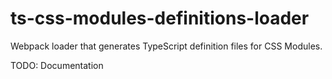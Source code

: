 # ts-css-modules-definitions-loader

Webpack loader that generates TypeScript definition files for CSS Modules.

TODO: Documentation


